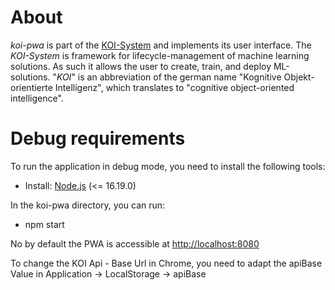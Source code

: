 # About
*koi-pwa* is part of the [KOI-System](https://github.com/koi-learning) and implements its user interface.
The *KOI-System* is framework for lifecycle-management of machine learning solutions.
As such it allows the user to create, train, and deploy ML-solutions.
"*KOI*" is an abbreviation of the german name "Kognitive Objekt-orientierte Intelligenz", which translates to "cognitive object-oriented intelligence".

# Debug requirements
To run the application in debug mode, you need to install the following tools:
- Install: [Node.js](https://nodejs.org/en/) (<= 16.19.0)

In the koi-pwa directory, you can run:
- npm start

No by default the PWA is accessible at [http://localhost:8080](http://localhost:8080)

To change the KOI Api - Base Url in Chrome, you need to adapt the apiBase Value in Application -> LocalStorage -> apiBase